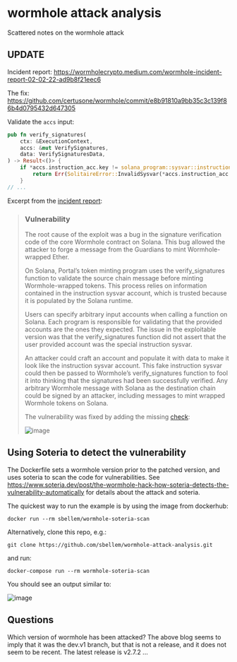 # wormhole attack analysis
Scattered notes on the wormhole attack

## UPDATE
Incident report: https://wormholecrypto.medium.com/wormhole-incident-report-02-02-22-ad9b8f21eec6

The fix: https://github.com/certusone/wormhole/commit/e8b91810a9bb35c3c139f86b4d0795432d647305

Validate the `accs` input:

```rust
pub fn verify_signatures(
    ctx: &ExecutionContext,
    accs: &mut VerifySignatures,
    data: VerifySignaturesData,
) -> Result<()> {
    if *accs.instruction_acc.key != solana_program::sysvar::instructions::id() {
        return Err(SolitaireError::InvalidSysvar(*accs.instruction_acc.key));
    }
// ...
```

Excerpt from the [incident report](https://wormholecrypto.medium.com/wormhole-incident-report-02-02-22-ad9b8f21eec6):

> ### Vulnerability
> The root cause of the exploit was a bug in the signature verification code of the core Wormhole contract on Solana. This bug allowed the attacker to forge a message from the Guardians to mint Wormhole-wrapped Ether.
>
> On Solana, Portal’s token minting program uses the verify_signatures function to validate the source chain message before minting Wormhole-wrapped tokens. This process relies on information contained in the instruction sysvar account, which is trusted because it is populated by the Solana runtime.
>
> Users can specify arbitrary input accounts when calling a function on Solana. Each program is responsible for validating that the provided accounts are the ones they expected. The issue in the exploitable version was that the verify_signatures function did not assert that the user provided account was the special instruction sysvar.
>
> An attacker could craft an account and populate it with data to make it look like the instruction sysvar account. This fake instruction sysvar could then be passed to Wormhole’s verify_signatures function to fool it into thinking that the signatures had been successfully verified. Any arbitrary Wormhole message with Solana as the destination chain could be signed by an attacker, including messages to mint wrapped Wormhole tokens on Solana.
>
> The vulnerability was fixed by adding the missing [check](https://github.com/certusone/wormhole/commit/e8b91810a9bb35c3c139f86b4d0795432d647305):
>
> ![image](https://user-images.githubusercontent.com/125458/152638476-df202fca-f0c4-4b56-9df1-86faa03b1a1d.png)




## Using Soteria to detect the vulnerability
The Dockerfile sets a wormhole version prior to the patched version, and uses soteria
to scan the code for vulnerabilities. See
https://www.soteria.dev/post/the-wormhole-hack-how-soteria-detects-the-vulnerability-automatically
for details about the attack and soteria.

The quickest way to run the example is by using the image from dockerhub:

```console
docker run --rm sbellem/wormhole-soteria-scan
```

Alternatively, clone this repo, e.g.:

```console
git clone https://github.com/sbellem/wormhole-attack-analysis.git
```

and run:

```console
docker-compose run --rm wormhole-soteria-scan
```

You should see an output similar to:

![image](https://user-images.githubusercontent.com/125458/152494070-29558993-993a-49bf-8218-6b2a59dea54a.png)


## Questions
Which version of wormhole has been attacked? The above blog seems to imply that it was the dev.v1 branch, but that is not a release, and it does not seem to be recent. The latest release is v2.7.2 ...

